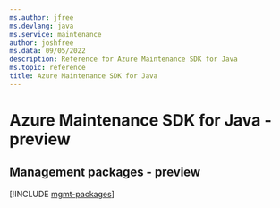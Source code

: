 ```yaml
---
ms.author: jfree
ms.devlang: java
ms.service: maintenance
author: joshfree
ms.data: 09/05/2022
description: Reference for Azure Maintenance SDK for Java
ms.topic: reference
title: Azure Maintenance SDK for Java
---
```

# Azure Maintenance SDK for Java - preview

## Management packages - preview
[!INCLUDE [mgmt-packages](maintenance-mgmt-index.md)]